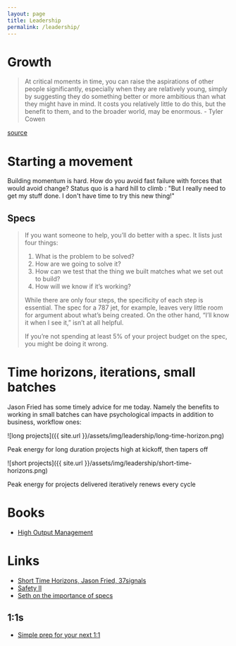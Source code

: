 ```yaml
---
layout: page
title: Leadership
permalink: /leadership/
---
```


# Growth

> At critical moments in time, you can raise the aspirations of other people significantly, especially when they are relatively young, simply by suggesting they do something better or more ambitious than what they might have in mind.  It costs you relatively little to do this, but the benefit to them, and to the broader world, may be enormous. - Tyler Cowen

[source](https://marginalrevolution.com/marginalrevolution/2018/10/high-return-activity-raising-others-aspirations.html)

# Starting a movement

Building momentum is hard. How do you avoid fast failure with forces that would avoid change? Status quo is a hard hill to climb : "But I really need to get my stuff done. I don't have time to try this new thing!"

## Specs

> If you want someone to help, you’ll do better with a spec. It lists just four things:
> 
> 1. What is the problem to be solved?
> 2. How are we going to solve it?
> 3. How can we test that the thing we built matches what we set out to build?
> 4. How will we know if it’s working?
> 
> While there are only four steps, the specificity of each step is essential. The spec for a 787 jet, for example, leaves very little room for argument about what’s being created. On the other hand, “I’ll know it when I see it,” isn’t at all helpful.
> 
> If you’re not spending at least 5% of your project budget on the spec, you might be doing it wrong.

# Time horizons, iterations, small batches

Jason Fried has some timely advice for me today. Namely the benefits to working in small batches can have psychological impacts in addition to business, workflow ones:

![long projects]({{ site.url }}/assets/img/leadership/long-time-horizon.png)

Peak energy for long duration projects high at kickoff, then tapers off

![short projects]({{ site.url }}/assets/img/leadership/short-time-horizons.png)

Peak energy for projects delivered iteratively renews every cycle

# Books

- [High Output Management](https://czaleskowsky.github.io/2018/12/25/high-output-management.html)

# Links

- [Short Time Horizons, Jason Fried, 37signals](https://m.signalvnoise.com/short-time-horizons-keep-it-fresh-eef462d4ca50)
- [Safety II](https://czaleskowsky.github.io/2018/11/15/safety-2.html)
- [Seth on the importance of specs](https://seths.blog/2018/12/creating-a-useful-spec/)

## 1:1s

- [Simple prep for your next 1:1](https://m.signalvnoise.com/managers-youre-not-prepared-for-your-one-on-one-meetings-here-s-what-to-do-163b1812904b)
